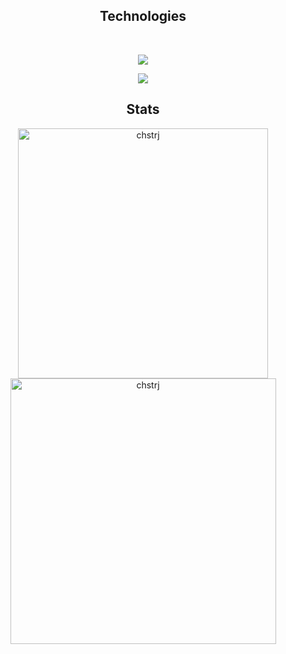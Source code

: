 <div align="center">
</div>
  <div align="center">
  <h2>Technologies</h2> 
  <br>
  <p align="center">
   <a href="https://skillicons.dev">
     <img src="https://skillicons.dev/icons?i=html,css,bootstrap,tailwind,react,php,mysql,typescript,javascript" />
   </a>
 </p>
  <p align="center">
   <a href="https://skillicons.dev">
     <img src="https://skillicons.dev/icons?i=nodejs,express,laravel,git,python,mongodb,postman"/>
   </a>
 </p>
 </div>

<h2 align="center">Stats</h2>
<p align="center">
<img width="400" src="https://github-readme-stats.vercel.app/api?username=chstrj&count_private=true&show_icons=true&theme=gruvbox&hide_border=true" alt="chstrj" />
<img width="425" src="https://github-readme-streak-stats.herokuapp.com?user=chstrj&theme=gruvbox&hide_border=true" alt="chstrj" />
</p>






